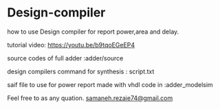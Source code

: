 # Design-compiler
how to use Design compiler for report power,area and delay.

tutorial video: https://youtu.be/b9tqoEGeEP4

source codes of full adder :adder/source

design compilers command for synthesis : script.txt

saif file to use for power report made with vhdl code in :adder_modelsim


Feel free to as any quation.
samaneh.rezaie74@gmail.com
